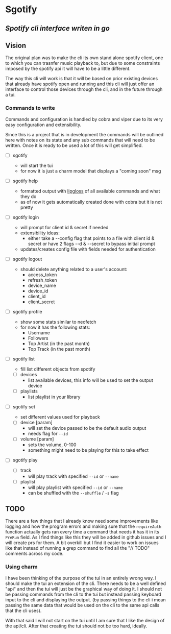 # Sgotify
*Spotify cli interface writen in go*
---

## Vision

The original plan was to make the cli its own stand alone spotify client, one to
which you can trasnfer music playback to, but due to some constraints imposed by
the spotify api it will have to be a little different.

The way this cli will work is that it will be based on prior existing devices 
that already have spotify open and running and this cli will just offer an 
interface to control those devices through the cli, and in the future through a 
tui.

### Commands to write

Commands and configuration is handled by cobra and viper due to its very easy
configuration and extensibility.

Since this is a project that is in development the commands will be outlined
here with notes on its state and any sub commands that will need to be written.
Once it is ready to be used a lot of this will get simplified.

- [ ] sgotify
    - will start the tui
    - for now it is just a charm model that displays a "coming soon" msg

- [ ] sgotify help
    - formatted output with [lipgloss](https://github.com/charmbracelet/lipgloss) of all available commands and what they do
    - as of now it gets automatically created done with cobra but it is not 
      pretty

- [ ] sgotify login
    - will prompt for client id & secret if needed
    - extensibility ideas:
        - either take a --config flag that points to a file with client id &
          secret or have 2 flags --d & --secret to bypass initial prompt
    - updates/creates config file with fields needed for authentication

- [ ] sgotify logout
    - should delete anything related to a user's account:
        - access_token
        - refresh_token
        - device_name
        - device_id
        - client_id
        - client_secret

- [ ] sgotify profile
    - show some stats similar to neofetch
    - for now it has the following stats:
        - Username
        - Followers
        - Top Artist (in the past month)
        - Top Track (in the past month)

- [ ] sgotify list
    - fill list different objects from spotify
    - [ ] devices
        - list available devices, this info will be used to set the output
          device
    - [ ] playlists
        - list playlist in your library

- [ ] sgotify set
    - set different values used for playback
    - [ ] device \[param\]
        - will set the device passed to be the default audio output
        - needs flag for `--id`
    - [ ] volume \[param\]
        - sets the volume, 0-100 
        - something might need to be playing for this to take effect

- [ ] sgotify play
    - [ ] track
        - will play track with specified `--id` or `--name`
    - [ ] playlist
        - will play playlist with specified `--id` or `--name`
        - can be shuffled with the `--shuffle` / `-s` flag

## TODO

There are a few things that I already know need some improvements like logging
and how the program errors and making sure that the `requireAuth` function
actually gets ran every time a command that needs it has it in its `PreRun` 
field. As I find things like this they will be added in github issues and I will
create prs for them. A bit overkill but I find it easier to work on issues like
that instead of running a grep command to find all the "// TODO" comments
across my code.

### Using charm

I have been thinking of the purpose of the tui in an entirely wrong way. I
should make the tui an extension of the cli. There needs to be a well defined
"api" and then the tui will just be the graphical way of doing it. I should not
be passing commands from the cli to the tui but instead passing keyboard input
to the cli and displaying the output. (by passing things to the cli i mean
passing the same data that would be used on the cli to the same api calls that
the cli uses).

With that said I will not start on the tui until I am sure that I like the
design of the api/cli. After that creating the tui should not be too hard,
ideally.

